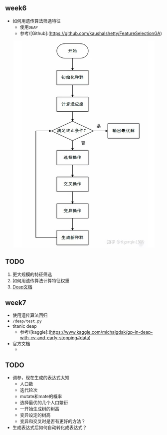 ## week6
- 如何用遗传算法筛选特征
  - 使用`DEAP`  
  - 参考/[Github]:(https://github.com/kaushalshetty/FeatureSelectionGA)
<div align="center"><img src="./image/TIM图片20190504224119.png" width=""/></div>
  
## TODO
1. 更大规模的特征筛选
2. 如何用遗传算法计算特征权重
3. [Deap文档](https://deap.readthedocs.io/en/master/tutorials/basic/part1.html)


## week7
- 使用遗传算法回归
- `/deap/test.py`
- titanic deap
  - 参考/[kaggle]:(https://www.kaggle.com/michalgdak/gp-in-deap-with-cv-and-early-stopping#data)
- 官方文档
  - [example]:(https://deap.readthedocs.io/en/master/examples/gp_symbreg.html)
## TODO
- 调参，现在生成的表达式太短
    - 人口数
    - 迭代轮次
    - mutate和mate的概率
    - 选择最优的几个人口繁衍
    - 一开始生成树的树高
    - 变异设定的树高
    - 变异和交叉时是否有更好的方法？
- 生成表达式后如何自动转化成表达式？
